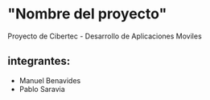 # "Nombre del proyecto"
Proyecto de Cibertec - Desarrollo de Aplicaciones Moviles

## integrantes:
- Manuel Benavides
- Pablo Saravia



